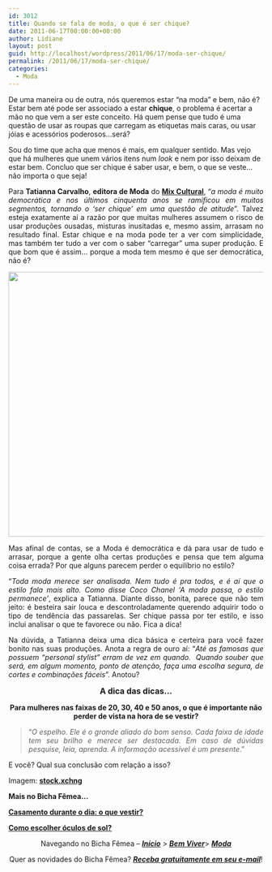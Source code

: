```yaml
---
id: 3012
title: Quando se fala de moda, o que é ser chique?
date: 2011-06-17T00:00:00+00:00
author: Lidiane
layout: post
guid: http://localhost/wordpress/2011/06/17/moda-ser-chique/
permalink: /2011/06/17/moda-ser-chique/
categories:
  - Moda
---
```

De uma maneira ou de outra, nós queremos estar “na moda” e bem, não é? Estar bem até pode ser associado a estar **chique**, o problema é acertar a mão no que vem a ser este conceito. Há quem pense que tudo é uma questão de usar as roupas que carregam as etiquetas mais caras, ou usar jóias e acessórios poderosos…será?

Sou do time que acha que menos é mais, em qualquer sentido. Mas vejo que há mulheres que unem vários itens num _look_ e nem por isso deixam de estar bem. Concluo que ser chique é saber usar, e bem, o que se veste…não importa o que seja!

<!--more-->

<p style="text-align: justify;">
  Para <strong>Tatianna Carvalho</strong>, <strong>editora de Moda</strong> do <strong><a href="http://mixdeinformacao.blogspot.com/" target="_blank">Mix Cultural</a></strong>, “<em>a moda é muito democrática e nos últimos cinquenta anos se ramificou em muitos segmentos, tornando o ‘ser chique’ em uma questão de atitude</em>”. Talvez esteja exatamente aí a razão por que muitas mulheres assumem o risco de usar produções ousadas, misturas inusitadas e, mesmo assim, arrasam no resultado final. Estar chique e na moda pode ter a ver com simplicidade, mas também ter tudo a ver com o saber “carregar” uma super produção. E que bom que é assim… porque a moda tem mesmo é que ser democrática, não é?
</p>

<p style="text-align: center;">
  <a href="http://www.trololodemulher.com.br/blog/wp-content/uploads/2011/06/moda.jpg"><img class="alignnone size-full wp-image-6531" title="moda" src="http://www.trololodemulher.com.br/blog/wp-content/uploads/2011/06/moda.jpg" alt="" width="600" height="522" /></a><a href="http://www.trololodemulher.com.br/blog/wp-content/uploads/2011/06/moda.jpg"></a>
</p>

<p style="text-align: justify;">
  Mas afinal de contas, se a Moda é democrática e dá para usar de tudo e arrasar, porque a gente olha certas produções e pensa que tem alguma coisa errada? Por que alguns parecem perder o equilíbrio no estilo?
</p>

<p style="text-align: justify;">
  “<em>Toda moda merece ser analisada. Nem tudo é pra todos, e é aí que o estilo fala mais alto. Como disse Coco Chanel ‘A moda passa, o estilo permanece’</em>, explica a Tatianna. Diante disso, bonita, parece que não tem jeito: é besteira sair louca e descontroladamente querendo adquirir todo o tipo de tendência das passarelas. Ser chique passa por ter estilo, e isso inclui analisar o que te favorece ou não. Fica a dica!
</p>

<p style="text-align: justify;">
  Na dúvida, a Tatianna deixa uma dica básica e certeira para você fazer bonito nas suas produções. Anota a regra de ouro aí: “<em>Até as famosas que possuem “personal stylist” erram de vez em quando.  Quando souber que será, em algum momento, ponto de atenção, faça uma escolha segura, de cortes e combinações fáceis</em>”. Anotou?
</p>

<p style="text-align: center;">
  <strong><span style="font-size: medium;">A dica das dicas…</span></strong>
</p>

<p style="text-align: center;">
  <strong>Para mulheres nas faixas de 20, 30, 40 e 50 anos, o que é importante não perder de vista na hora de se vestir?</strong>
</p>

> <p style="text-align: justify;">
>   “<em>O espelho. Ele é o grande aliado do bom senso. Cada faixa de idade tem seu brilho e merece ser destacada. Em caso de dúvidas pesquise, leia, aprenda. A informação acessível é um presente</em>.”
> </p>

E você? Qual sua conclusão com relação a isso?

Imagem: **<a href="http://www.sxc.hu/" target="_blank">stock.xchng</a>**

**Mais no Bicha Fêmea…**

**[Casamento durante o dia: o que vestir?](http://www.trololodemulher.com.br/2010/07/23/casamento-dia-roupa/)**

**[Como escolher óculos de sol?](http://www.trololodemulher.com.br/2009/10/25/como-escolher-oculos-de-sol/)**

<p style="text-align: center;">
  Navegando no Bicha Fêmea – <strong><em><a href="http://www.trololodemulher.com.br/">Início</a></em></strong> > <a href="http://www.trololodemulher.com.br/bem-viver/"><strong><em>Bem Viver</em></strong></a>> <strong><em><a href="http://www.trololodemulher.com.br/category/do-corpo/moda/">Moda</a></em></strong>
</p>

<p style="text-align: center;">
  Quer as novidades do Bicha Fêmea? <strong><em><a href="http://feedburner.google.com/fb/a/mailverify?uri=blogbichafemea&loc=pt_BR">Receba gratuitamente em seu e-mail</a></em></strong>!
</p>